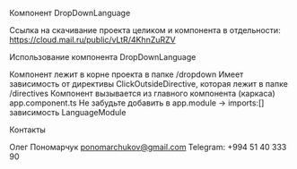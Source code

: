 Компонент DropDownLanguage

Ссылка на скачивание проекта целиком и компонента в отдельности:
https://cloud.mail.ru/public/vLtR/4KhnZuRZV

Использование компонента DropDownLanguage

Компонент лежит в корне проекта в папке /dropdown
Имеет зависимость от директивы ClickOutsideDirective, которая лежит в папке /directives
Компонент вызывается из главного компонента (каркаса) app.component.ts
Не забудьте добавить в app.module -> imports:[] зависимость LanguageModule


Контакты

Олег Пономарчук
ponomarchukov@gmail.com
Telegram: +994 51 40 333 90
